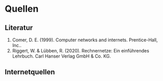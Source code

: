 # Quellen

## Literatur

1. Comer, D. E. (1999). Computer networks and internets. Prentice-Hall, Inc..
2. Riggert, W. & Lübben, R. (2020). Rechnernetze: Ein einführendes Lehrbuch. Carl Hanser Verlag GmbH & Co. KG.

## Internetquellen